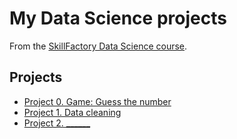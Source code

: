 # My Data Science projects

From the [SkillFactory Data Science course](https://skillfactory.ru/data-scientist).

## Projects

* [Project 0. Game: Guess the number](/project_0)
* [Project 1. Data cleaning](/project_1)
* [Project 2. ______](___)
